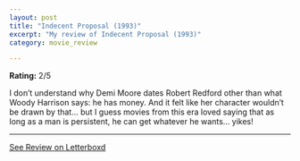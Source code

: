 ```yaml
---
layout: post
title: "Indecent Proposal (1993)"
excerpt: "My review of Indecent Proposal (1993)"
category: movie_review

---
```


**Rating:** 2/5

I don’t understand why Demi Moore dates Robert Redford other than what Woody Harrison says: he has money. And it felt like her character wouldn’t be drawn by that… but I guess movies from this era loved saying that as long as a man is persistent, he can get whatever he wants… yikes!

<hr>

[See Review on Letterboxd](https://boxd.it/2qqaYd)
